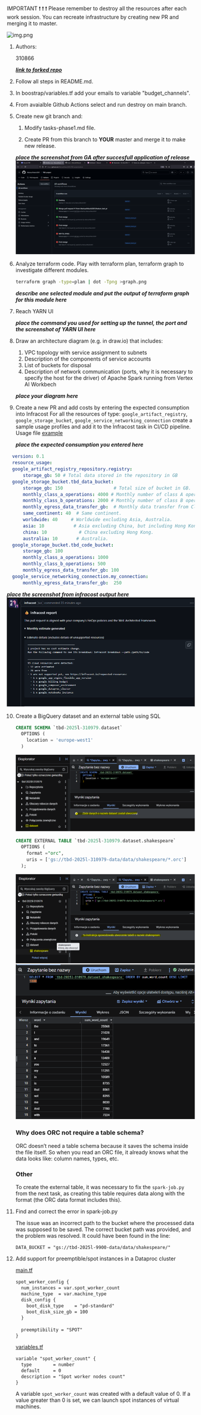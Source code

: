 IMPORTANT ❗ ❗ ❗ Please remember to destroy all the resources after each work session. You can recreate infrastructure by creating new PR and merging it to master.
  
![img.png](doc/figures/destroy.png)

1. Authors:

   310866

   [***link to forked repo***](https://github.com/MariuszPaluch2001/TBD-project)
   
2. Follow all steps in README.md.

3. In boostrap/variables.tf add your emails to variable "budget_channels".

4. From avaialble Github Actions select and run destroy on main branch.
   
5. Create new git branch and:
    1. Modify tasks-phase1.md file.
    
    2. Create PR from this branch to **YOUR** master and merge it to make new release. 
    
    ***place the screenshot from GA after succesfull application of release***
![img.png](doc/figures/task-phase1-release-destroy-screen.png)


6. Analyze terraform code. Play with terraform plan, terraform graph to investigate different modules.

    ```bash
    terraform graph -type=plan | dot -Tpng >graph.png
    ```

    ***describe one selected module and put the output of terraform graph for this module here***
   
7. Reach YARN UI
   
   ***place the command you used for setting up the tunnel, the port and the screenshot of YARN UI here***
   
8. Draw an architecture diagram (e.g. in draw.io) that includes:
    1. VPC topology with service assignment to subnets
    2. Description of the components of service accounts
    3. List of buckets for disposal
    4. Description of network communication (ports, why it is necessary to specify the host for the driver) of Apache Spark running from Vertex AI Workbech
  
    ***place your diagram here***

9. Create a new PR and add costs by entering the expected consumption into Infracost
For all the resources of type: `google_artifact_registry`, `google_storage_bucket`, `google_service_networking_connection`
create a sample usage profiles and add it to the Infracost task in CI/CD pipeline. Usage file [example](https://github.com/infracost/infracost/blob/master/infracost-usage-example.yml) 

   ***place the expected consumption you entered here***
  ```yaml
    version: 0.1
    resource_usage:
    google_artifact_registry_repository.registry:
        storage_gb: 50 # Total data stored in the repository in GB
    google_storage_bucket.tbd_data_bucket:
        storage_gb: 150                   # Total size of bucket in GB.
        monthly_class_a_operations: 4000 # Monthly number of class A operations (object adds, bucket/object list).
        monthly_class_b_operations: 2000 # Monthly number of class B operations (object gets, retrieve bucket/object metadata).
        monthly_egress_data_transfer_gb:  # Monthly data transfer from Cloud Storage to the following, in GB:
        same_continent: 40  # Same continent.
        worldwide: 40     # Worldwide excluding Asia, Australia.
        asia: 10           # Asia excluding China, but including Hong Kong.
        china: 10            # China excluding Hong Kong.
        australia: 10       # Australia.
    google_storage_bucket.tbd_code_bucket:
        storage_gb: 100
        monthly_class_a_operations: 1000
        monthly_class_b_operations: 500
        monthly_egress_data_transfer_gb: 100
    google_service_networking_connection.my_connection:
        monthly_egress_data_transfer_gb:  250
  ```

   ***place the screenshot from infracost output here***
![img.png](doc/figures/infracost-output.png)

10. Create a BigQuery dataset and an external table using SQL

    ```sql
    CREATE SCHEMA `tbd-2025l-310979.dataset`
      OPTIONS (
        location = 'europe-west1'
      )
    ```
    ![](doc/figures/dataset_created.png)

    ```sql
    CREATE EXTERNAL TABLE `tbd-2025l-310979.dataset.shakespeare`
      OPTIONS (
        format ="orc",
        uris = ['gs://tbd-2025l-310979-data/data/shakespeare/*.orc']
      );
    ```
    ![](doc/figures/external_table_created.png)
    ![](doc/figures/select_shakespeare.png)
   
    ### Why does ORC not require a table schema?

    ORC doesn’t need a table schema because it saves the schema inside the file itself. So when you read an ORC file, it already knows what the data looks like: column names, types, etc.

    ### Other

    To create the external table, it was necessary to fix the `spark-job.py` from the next task, as creating this table requires data along with the format (the ORC data format includes this).

11. Find and correct the error in spark-job.py

    The issue was an incorrect path to the bucket where the processed data was supposed to be saved. The correct bucket path was provided, and the problem was resolved.
    It could have been found in the line:  
    ```
    DATA_BUCKET = "gs://tbd-2025l-9900-data/data/shakespeare/"
    ```

12. Add support for preemptible/spot instances in a Dataproc cluster

    [main.tf](./modules/dataproc/main.tf)
    ```
    spot_worker_config {
      num_instances = var.spot_worker_count
      machine_type  = var.machine_type
      disk_config {
        boot_disk_type    = "pd-standard"
        boot_disk_size_gb = 100
      }

      preemptibility = "SPOT"
    }
    ```

    [variables.tf](./modules/dataproc/variables.tf)
    ```
    variable "spot_worker_count" {
      type        = number
      default     = 0
      description = "Spot worker nodes count"
    }
    ```

    A variable `spot_worker_count` was created with a default value of 0. If a value greater than 0 is set, we can launch spot instances of virtual machines.